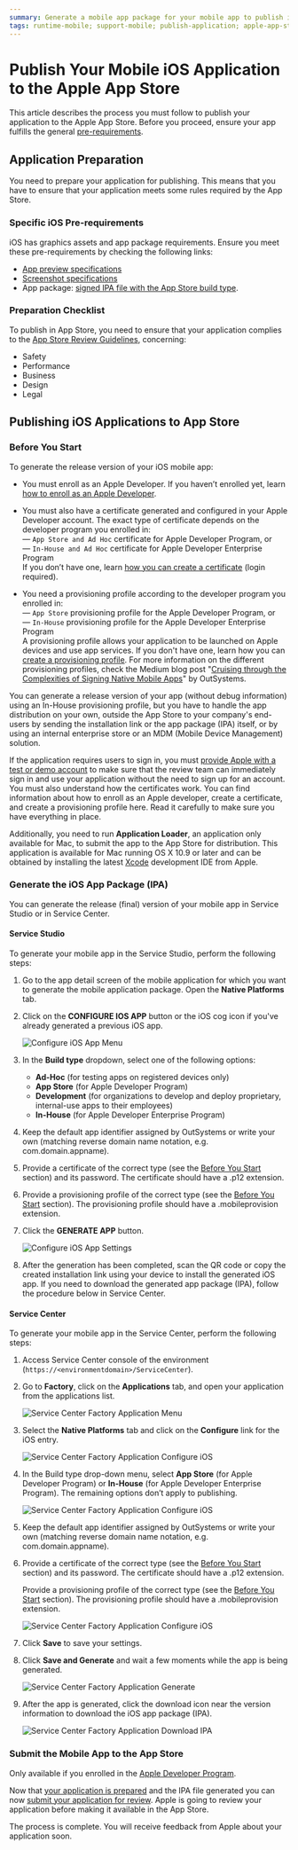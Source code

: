 ```yaml
---
summary: Generate a mobile app package for your mobile app to publish in the Apple App Store.  Distribute your mobile app directly to your company's end-users, if you enrolled in the Apple Enterprise Developer Program.
tags: runtime-mobile; support-mobile; publish-application; apple-app-store; ios-app
---
```


# Publish Your Mobile iOS Application to the Apple App Store

This article describes the process you must follow to publish your application to the Apple App Store. Before you proceed, ensure your app fulfills the general [pre-requirements](generate-and-publish-your-mobile-app-to-the-mobile-app-stores.md). 

## Application Preparation

You need to prepare your application for publishing. This means that you have to ensure that your application meets some rules required by the App Store.

### Specific iOS Pre-requirements

iOS has graphics assets and app package requirements. Ensure you meet these pre-requirements by checking the following links:

* [App preview specifications](https://help.apple.com/app-store-connect/#/dev4e413fcb8)
* [Screenshot specifications](https://help.apple.com/app-store-connect/#/devd274dd925)
* App package: [signed IPA file with the App Store build type](#Generate-the-iOS-App-Package-(IPA)).   

### Preparation Checklist

To publish in App Store, you need to ensure that your application complies to the [App Store Review Guidelines](https://developer.apple.com/app-store/review/guidelines/#before-you-submit), concerning:

* Safety
* Performance
* Business
* Design
* Legal

## Publishing iOS Applications to App Store

### Before You Start

To generate the release version of your iOS mobile app:

* You must enroll as an Apple Developer. If you haven’t enrolled yet, learn [how to enroll as an Apple Developer](https://developer.apple.com/programs/how-it-works/). 

* You must also have a certificate generated and configured in your Apple Developer account. The exact type of certificate depends on the developer program you enrolled in:   
— `App Store and Ad Hoc` certificate for Apple Developer Program, or  
— `In-House and Ad Hoc` certificate for Apple Developer Enterprise Program  
If you don’t have one, learn [how you can create a certificate](https://developer.apple.com/account/ios/certificate/) (login required).

* You  need a provisioning profile according to the developer program you enrolled in:   
— `App Store` provisioning profile for the Apple Developer Program, or  
— `In-House` provisioning profile for the Apple Developer Enterprise Program  
A provisioning profile allows your application to be launched on Apple devices and use app services. If you don't have one, learn how you can [create a provisioning profile](https://help.apple.com/xcode/mac/current/#/devaafd622d2). For more information on the different provisioning profiles, check the Medium blog post "[Cruising through the Complexities of Signing Native Mobile Apps](<https://medium.com/outsystems-engineering/cruising-through-the-complexities-of-signing-native-mobile-apps-cc123eb2814b>)" by OutSystems.

You can generate a release version of your app (without debug information) using an In-House provisioning profile, but you have to handle the app distribution on your own, outside the App Store to your company's end-users by sending the installation link or the app package (IPA) itself, or by using an internal enterprise store or an MDM (Mobile Device Management) solution.

If the application requires users to sign in, you must [provide Apple with a test or demo account](https://help.apple.com/app-store-connect/#/devbef8ace74) to make sure that the review team can immediately sign in and use your application without the need to sign up for an account. You must also understand how the certificates work. You can find information about how to enroll as an Apple developer, create a certificate, and create a provisioning profile here. Read it carefully to make sure you have everything in place.

Additionally, you need to run **Application Loader**, an application only available for Mac, to submit the app to the App Store for distribution. This application is available for Mac running OS X 10.9 or later and can be obtained by installing the latest [Xcode](https://developer.apple.com/xcode/) development IDE from Apple.

### Generate the iOS App Package (IPA)

You can generate the release (final) version of your mobile app in Service Studio or in Service Center.

#### Service Studio

To generate your mobile app in the Service Studio, perform the following steps:

1. Go to the app detail screen of the mobile application for which you want to generate the mobile application package. Open the **Native Platforms** tab.

1. Click on the **CONFIGURE IOS APP** button or the iOS cog icon if you've already generated a previous iOS app.

   ![Configure iOS App Menu](images/ss-native_platforms-tab-ios2.png)

1. In the **Build type** dropdown, select one of the following options:

    * **Ad-Hoc** (for testing apps on registered devices only)
    * **App Store** (for Apple Developer Program)
    * **Development** (for organizations to develop and deploy      proprietary, internal-use apps to their employees)
    * **In-House** (for Apple Developer Enterprise Program)

1. Keep the default app identifier assigned by OutSystems or write your own (matching reverse domain name notation, e.g. com.domain.appname).

1. Provide a certificate of the correct type (see the [Before You Start](#before-you-start) section) and its password. The certificate should have a .p12 extension.

1. Provide a provisioning profile of the correct type (see the [Before You Start](#before-you-start) section). The provisioning profile should have a .mobileprovision extension.

1. Click the **GENERATE APP** button.

   ![Configure iOS App Settings](images/ss-native_platforms-configure-ios-app.png)

1. After the generation has been completed, scan the QR code or copy the created installation link using your device to install the generated iOS app. If you need to download the generated app package (IPA), follow the procedure below in Service Center.

#### Service Center

To generate your mobile app in the Service Center, perform the following steps:

1. Access Service Center console of the environment (`https://<environmentdomain>/ServiceCenter`).

1. Go to **Factory**, click on the **Applications** tab, and open your application from the applications list.

    ![Service Center Factory Application Menu](images/outsystems-service-center-factory-applications-menu.png)

1. Select the **Native Platforms** tab and click on the **Configure** link for the iOS entry.

    ![Service Center Factory Application Configure iOS](images/outsystems-service-center-factory-native-platform-tab-ios.png)

1. In the Build type drop-down menu, select **App Store** (for Apple Developer Program) or **In-House** (for Apple Developer Enterprise Program). The remaining options don’t apply to publishing.

    ![Service Center Factory Application Configure iOS](images/outsystems-service-center-factory-native-platform-build-type.png)

1. Keep the default app identifier assigned by OutSystems or write your own (matching reverse domain name notation, e.g. com.domain.appname).

1. Provide a certificate of the correct type (see the [Before You Start](#Before-You-Start) section) and its password. The certificate should have a .p12 extension.

    Provide a provisioning profile of the correct type (see the [Before You Start](#Before-You-Start) section). The provisioning profile should have a .mobileprovision extension.

    ![Service Center Factory Application Configure iOS](images/sc-configure-ios-settings.png)

1. Click **Save** to save your settings.

1. Click **Save and Generate** and wait a few moments while the app is being generated.

    ![Service Center Factory Application Generate](images/sc-select-mabs-version.png)

1. After the app is generated, click the download icon near the version information to download the iOS app package (IPA).

    ![Service Center Factory Application Download IPA](images/outsystems-service-center-factory-native-platform-download-ios.png)

### Submit the Mobile App to the App Store

Only available if you enrolled in the [Apple Developer Program](https://developer.apple.com/programs/).

Now that [your application is prepared](#Application-Preparation) and the IPA file generated you can now [submit your application for review](https://help.apple.com/app-store-connect/#/dev301cb2b3e). Apple is going to review your application before making it available in the App Store.

The process is complete. You will receive feedback from Apple about your application soon.
